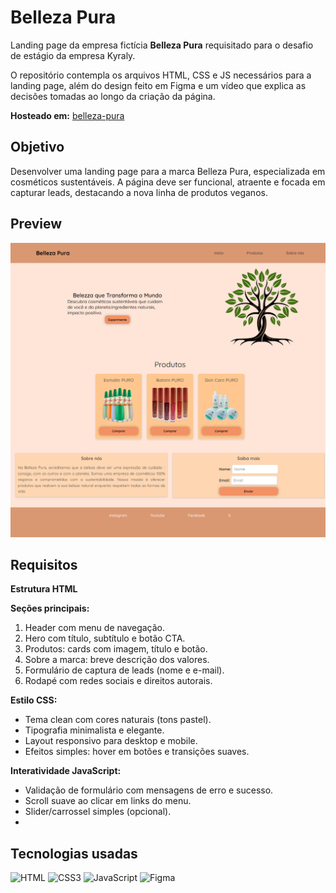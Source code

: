 # Belleza Pura
Landing page da empresa fictícia <b>Belleza Pura</b> requisitado para o desafio de estágio da empresa Kyraly.

O repositório contempla os arquivos HTML, CSS e JS necessários para a landing page, além do design feito em Figma e um vídeo que explica as decisões tomadas ao longo da criação da página.

**Hosteado em:** [belleza-pura](https://montes-bellezapura.netlify.app/)

## Objetivo
Desenvolver uma landing page para a marca Belleza Pura, especializada em cosméticos sustentáveis. A página deve ser funcional, atraente e focada em capturar leads, destacando a nova linha de produtos veganos. 

## Preview
<img src="preview.png" alt="Preview da landing page da empresa Belleza Pura" />

## Requisitos
**Estrutura HTML**

**Seções principais:**

1. Header com menu de navegação.
2. Hero com título, subtítulo e botão CTA.
3. Produtos: cards com imagem, título e botão.
4. Sobre a marca: breve descrição dos valores.
5. Formulário de captura de leads (nome e e-mail).
6. Rodapé com redes sociais e direitos autorais.

**Estilo CSS:**
- Tema clean com cores naturais (tons pastel).
- Tipografia minimalista e elegante.
- Layout responsivo para desktop e mobile.
- Efeitos simples: hover em botões e transições suaves.

**Interatividade JavaScript:**
- Validação de formulário com mensagens de erro e sucesso.
- Scroll suave ao clicar em links do menu.
- Slider/carrossel simples (opcional).
- 
## Tecnologias usadas
![HTML](https://img.shields.io/badge/html5-%23E34F26.svg?style=for-the-badge&logo=html5&logoColor=white) ![CSS3](https://img.shields.io/badge/css3-%231572B6.svg?style=for-the-badge&logo=css3&logoColor=white) ![JavaScript](https://img.shields.io/badge/javascript-%23323330.svg?style=for-the-badge&logo=javascript&logoColor=%23F7DF1E) ![Figma](https://img.shields.io/badge/figma-%23F24E1E.svg?style=for-the-badge&logo=figma&logoColor=white)